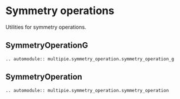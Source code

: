 # Symmetry operations

Utilities for symmetry operations.

## SymmetryOperationG
```{eval-rst}
.. automodule:: multipie.symmetry_operation.symmetry_operation_g
```

## SymmetryOperation
```{eval-rst}
.. automodule:: multipie.symmetry_operation.symmetry_operation
```
